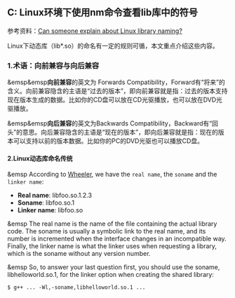 ## C: Linux环境下使用nm命令查看lib库中的符号

参考资料：[Can someone explain about Linux library naming?](https://stackoverflow.com/questions/663209/can-someone-explain-about-linux-library-naming)

Linux下动态库（lib*.so）的命名有一定的规则可循，本文重点介绍这些内容。

### 1.术语：向前兼容与向后兼容

&emsp&emsp**向前兼容**的英文为 Forwards Compatibility，Forward有“将来”的含义。向前兼容隐含的主语是“过去的版本”，即向前兼容就是指：过去的版本支持现在版本生成的数据。比如你的CD盘可以放在CD光驱播放，也可以放在DVD光驱播放。

&emsp&emsp**向后兼容**的英文为Backwards Compatibility，Backward有“回头”的意思。向后兼容隐含的主语是“现在的版本”，即向后兼容就是指：现在的版本可以支持以前的版本数据。比如你的PC的DVD光驱也可以播放CD盘。
 
#### 2.Linux动态库命名传统

&emsp According to [Wheeler](http://tldp.org/HOWTO/Program-Library-HOWTO/shared-libraries.html), we have the `real name`, the `soname` and the `linker name`:

* **Real name**:   libfoo.so.1.2.3
* **Soname**:      libfoo.so.1
* **Linker name**: libfoo.so

&emsp The real name is the name of the file containing the actual library code. The soname is usually a symbolic link to the real name, and its number is incremented when the interface changes in an incompatible way. Finally, the linker name is what the linker uses when requesting a library, which is the soname without any version number.

&emsp So, to answer your last question first, you should use the soname, libhelloworld.so.1, for the linker option when creating the shared library:

```shell
$ g++ ... -Wl,-soname,libhelloworld.so.1 ...
```

